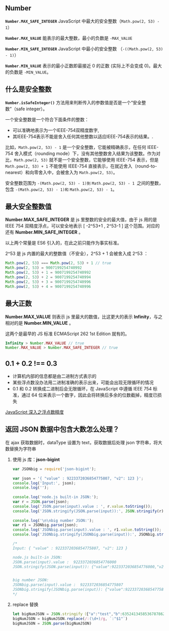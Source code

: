 ## Number

**`Number.MAX_SAFE_INTEGER`** JavaScript 中最大的安全整数（`Math.pow(2, 53) - 1`）

**`Number.MAX_VALUE`** 能表示的最大整数，最小的负数是 `-MAX_VALUE`

**`Number.MIN_SAFE_INTEGER`** JavaScript 中最小的安全整数 （`-((Math.pow(2, 53) - 1)`）

**`Number.MIN_VALUE`** 表示的最小正数即最接近 0 的正数 (实际上不会变成 0)。最大的负数是 `-MIN_VALUE`。

## 什么是安全整数

**`Number.isSafeInteger()`** 方法用来判断传入的参数值是否是一个“安全整数”（safe integer）。

一个安全整数是一个符合下面条件的整数：

- 可以准确地表示为一个IEEE-754双精度数字,
- 其IEEE-754表示不能是舍入任何其他整数以适应IEEE-754表示的结果。.

比如，`Math.pow(2, 53) - 1` 是一个安全整数，它能被精确表示，在任何 IEEE-754 舍入模式（rounding mode）下，没有其他整数舍入结果为该整数。作为对比，`Math.pow(2, 53)` 就不是一个安全整数，它能够使用 IEEE-754 表示，但是 `Math.pow(2, 53) + 1` 不能使用 IEEE-754 直接表示，在就近舍入（round-to-nearest）和向零舍入中，会被舍入为 `Math.pow(2, 53)`。

安全整数范围为 `-(Math.pow(2, 53) - 1)到` `Math.pow(2, 53) - 1 `之间的整数，包含 `-(Math.pow(2, 53) - 1)和` `Math.pow(2, 53) - 1`。

## 最大安全整数值

**Number.MAX_SAFE_INTEGER** 是 js 里整数的安全的最大值，由于 js 用的是 IEEE 754 双精度浮点，可以安全地表示 [ -2^53+1 , 2^53-1 ] 这个范围。对应的还有 **Number.MIN_SAFE_INTEGER** 。

以上两个常量是 ES6 引入的，在此之前只能作为事实标准。

2^53 是 js 内置的最大的整数值（不安全），2^53 + 1 会被舍入成 2^53 ：

```js
Math.pow(2, 53) === Math.pow(2, 53) + 1 // true
Math.pow(2, 53) = 9007199254740992
Math.pow(2, 53) + 1 = 9007199254740992
Math.pow(2, 53) + 2 = 9007199254740994
Math.pow(2, 53) + 3 = 9007199254740996
Math.pow(2, 53) + 4 = 9007199254740996
```

## 最大正数

**Number.MAX_VALUE** 则表示 js 里最大的数值，比这更大的表示 **Infinity**，与之相对的是 **Number.MIN_VALUE** 。

这两个是最早的 JS 标准 ECMAScript 262 1st Edition 就有的。

```js
Infinity > Number.MAX_VALUE // true
Number.MAX_VALUE > Number.MAX_SAFE_INTEGER // true
```

## 0.1 + 0.2 !== 0.3

- 计算机内部的信息都是由二进制方式表示的
- 某些浮点数没办法用二进制准确的表示出来，可能会出现无限循环的情况
- 0.1 和 0.2 转换成二进制后会无限循环，在 JavaScript 中遵循 IEEE 754 标准，通过 64 位来表示一个数字，因此会将转换后多余的位数截掉，精度已损失

[JavaScript 深入之浮点数精度](https://github.com/mqyqingfeng/Blog/issues/155)



## 返回 JSON 数据中包含大数怎么处理？

在 ajax 获取数据时，dataType 设置为 text，获取数据后处理 json 字符串，将大数替换为字符串

1. 使用 js 库：**json-bigint** 

   ```js
   var JSONbig = require('json-bigint');
    
   var json = '{ "value" : 9223372036854775807, "v2": 123 }';
   console.log('Input:', json);
   console.log('');
    
   console.log('node.js built-in JSON:');
   var r = JSON.parse(json);
   console.log('JSON.parse(input).value : ', r.value.toString());
   console.log('JSON.stringify(JSON.parse(input)):', JSON.stringify(r));
    
   console.log('\n\nbig number JSON:');
   var r1 = JSONbig.parse(json);
   console.log('JSONbig.parse(input).value : ', r1.value.toString());
   console.log('JSONbig.stringify(JSONbig.parse(input)):', JSONbig.stringify(r1));
   
   /*
   Input: { "value" : 9223372036854775807, "v2": 123 }
   
   node.js built-in JSON:
   JSON.parse(input).value :  9223372036854776000
   JSON.stringify(JSON.parse(input)): {"value":9223372036854776000,"v2":123}
   
   
   big number JSON:
   JSONbig.parse(input).value :  9223372036854775807
   JSONbig.stringify(JSONbig.parse(input)): {"value":9223372036854775807,"v2":123}
   */
   ```

2. replace 替换

   ```js
   let bigNumJSON = JSON.stringify（{"a":"test","b":635241345853678786253}）
   bigNumJSON = bigNumJSON.replace(/:(\d+)/g, `:"$1"`)
   bigNumJSON = JSON.parse(bigNumJSON)
   ```

   


